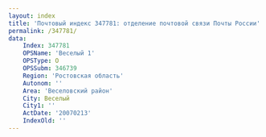 ```yaml
---
layout: index
title: 'Почтовый индекс 347781: отделение почтовой связи Почты России'
permalink: /347781/
data:
    Index: 347781
    OPSName: 'Веселый 1'
    OPSType: О
    OPSSubm: 346739
    Region: 'Ростовская область'
    Autonom: ''
    Area: 'Веселовский район'
    City: Веселый
    City1: ''
    ActDate: '20070213'
    IndexOld: ''
---
```

